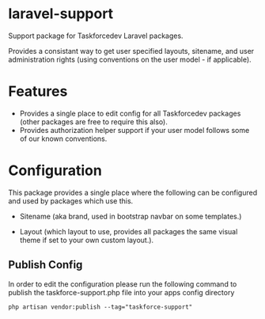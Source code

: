 # laravel-support
Support package for Taskforcedev Laravel packages.

Provides a consistant way to get user specified layouts, sitename, and user administration rights (using conventions on the user model - if applicable).

# Features
- Provides a single place to edit config for all Taskforcedev packages (other packages are free to require this also).
- Provides authorization helper support if your user model follows some of our known conventions.

# Configuration
This package provides a single place where the following can be configured and used by packages which use this.

- Sitename (aka brand, used in bootstrap navbar on some templates.)

- Layout (which layout to use, provides all packages the same visual theme if set to your own custom layout.).

## Publish Config
In order to edit the configuration please run the following command to publish the taskforce-support.php file into your apps config directory

<code>php artisan vendor:publish --tag="taskforce-support"</code>
